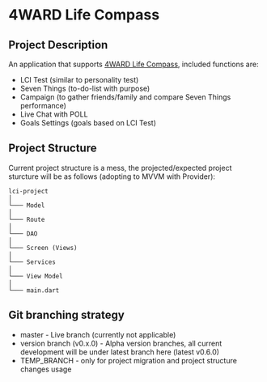 # 4WARD Life Compass

## Project Description
An application that supports [4WARD Life Compass](https://4wardlc.com/), included functions are:
- LCI Test (similar to personality test)
- Seven Things (to-do-list with purpose)
- Campaign (to gather friends/family and compare Seven Things performance)
- Live Chat with POLL
- Goals Settings (goals based on LCI Test)

## Project Structure
Current project structure is a mess, the projected/expected project sturcture will be as follows (adopting to MVVM with Provider):
```
lci-project
│
└─── Model
│
└─── Route
│
└─── DAO
│
└─── Screen (Views)
│
└─── Services
│
└─── View Model
│
└─── main.dart
```

## Git branching strategy
- master - Live branch (currently not applicable)
- version branch (v0.x.0) - Alpha version branches, all current development will be under latest branch here (latest v0.6.0)
- TEMP_BRANCH - only for project migration and project structure changes usage
